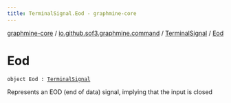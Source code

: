 ```yaml
---
title: TerminalSignal.Eod - graphmine-core
---
```


[graphmine-core](../../index.html) / [io.github.sof3.graphmine.command](../index.html) / [TerminalSignal](index.html) / [Eod](./-eod.html)

# Eod

`object Eod : `[`TerminalSignal`](index.html)

Represents an EOD (end of data) signal, implying that the input is closed

